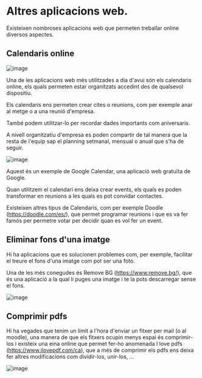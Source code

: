 # Altres aplicacions web.

Existeixen nombroses aplicacions web que permeten treballar online diversos aspectes.

## Calendaris online

![image](https://github.com/XaSaFa/MP08-23-24/assets/110727546/0eae5989-2344-45fb-8c17-b89dbfef78b9)

Una de les aplicacions web més utilitzades a dia d'avui són els calendaris online, els quals permeten estar organitzats accedint des de qualsevol dispositiu.

Els calendaris ens permeten crear cites o reunions, com per exemple anar al metge o a una reunió d'empresa.

També podem utilitzar-lo per recordar dades importants com aniversaris.

A nivell organitzatiu d'empresa es poden compartir de tal manera que la resta de l'equip sap el planning setmanal, mensual o anual que s'ha de seguir.

![image](https://github.com/XaSaFa/MP08-23-24/assets/110727546/fa9bba5e-a232-4a04-b424-794f7f7fe3eb)

Aquest és un exemple de Google Calendar, una aplicació web gratuïta de Google.

Quan utilitzem el calendari ens deixa crear events, els quals es poden transformar en reunions a les quals es pot convidar contactes.

Existeixen altres tipus de Calendaris, com per exemple Doodle (https://doodle.com/es/), que permet programar reunions i que es va fer famós per permetre votar per decidir quan es vol fer un event.

## Eliminar fons d'una imatge

Hi ha aplicacions que es solucionen problemes com, per exemple, facilitar el treure el fons d'una imatge com pot ser una foto.

Una de les més conegudes és Remove BG (https://www.remove.bg/), que és una aplicació a la qual li puges una imatge i te la pots descarregar sense el fons.

![image](https://github.com/XaSaFa/MP08-23-24/assets/110727546/74e2db3e-e84b-4910-ba69-fb8e1572d107)

## Comprimir pdfs

Hi ha vegades que tenim un límit a l'hora d'enviar un fitxer per mail (o al moodle), una manera de que els fitxers ocupin menys espai és comprimir-los i existeix una eina online que permet fer-ho anomenada I love pdfs (https://www.ilovepdf.com/ca), que a més de comprimir els pdfs ens deixa fer altres modificacions com dividir-los, unir-los, ...

![image](https://github.com/XaSaFa/MP08-23-24/assets/110727546/853acafd-a335-4aec-afe9-db9ae9faaccb)


